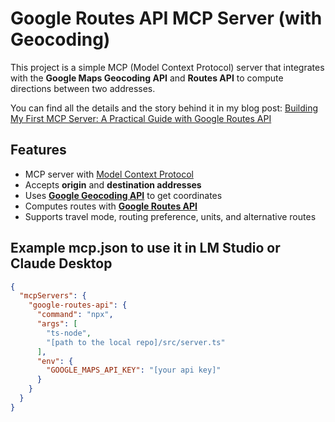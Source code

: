 # Google Routes API MCP Server (with Geocoding)

This project is a simple MCP (Model Context Protocol) server that integrates with the **Google Maps Geocoding API** and **Routes API** to compute directions between two addresses.

You can find all the details and the story behind it in my blog post: [Building My First MCP Server: A Practical Guide with Google Routes API](https://www.workingsoftware.dev/building-my-first-mcp-server-a-practical-guide-with-google-routes-api/)

## Features

- MCP server with [Model Context Protocol](https://modelcontextprotocol.dev/)
- Accepts **origin** and **destination addresses**
- Uses **[Google Geocoding API](https://developers.google.com/maps/documentation/geocoding/overview?hl=de)** to get coordinates
- Computes routes with **[Google Routes API](https://developers.google.com/maps/documentation/routes?hl=de)**
- Supports travel mode, routing preference, units, and alternative routes

## Example mcp.json to use it in LM Studio or Claude Desktop

```json
{
  "mcpServers": {
    "google-routes-api": {
      "command": "npx",
      "args": [
        "ts-node",
        "[path to the local repo]/src/server.ts"
      ],
      "env": {
        "GOOGLE_MAPS_API_KEY": "[your api key]"
      }
    }
  }
}
```